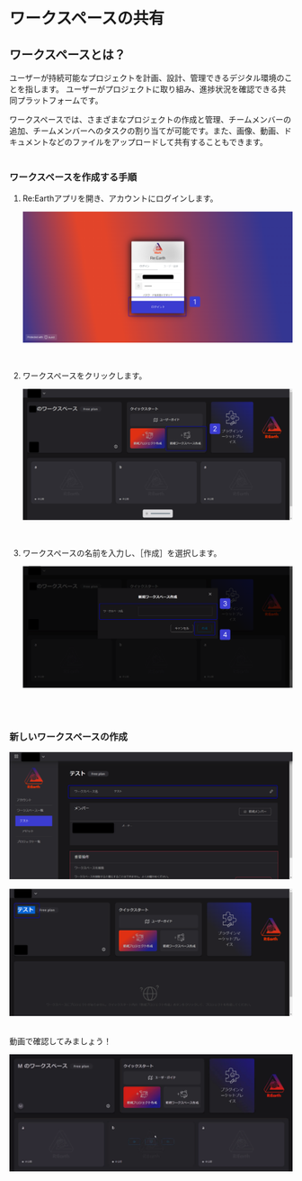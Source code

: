 # ワークスペースの共有

## ワークスペースとは？

ユーザーが持続可能なプロジェクトを計画、設計、管理できるデジタル環境のことを指します。
ユーザーがプロジェクトに取り組み、進捗状況を確認できる共同プラットフォームです。

ワークスペースでは、さまざまなプロジェクトの作成と管理、チームメンバーの追加、チームメンバーへのタスクの割り当てが可能です。また、画像、動画、ドキュメントなどのファイルをアップロードして共有することもできます。
<br>
<br>

### ワークスペースを作成する手順

1. Re:Earthアプリを開き、アカウントにログインします。
    
    ![Group 100.png](%E3%83%AF%E3%83%BC%E3%82%AF%E3%82%B9%E3%83%98%E3%82%9A%E3%83%BC%E3%82%B9%E3%81%AE%E5%85%B1%E6%9C%89%204bf861a158364a01a02041dccf86aa67/Group_100.png)
<br>

2. ワークスペースをクリックします。
    
    ![Group 101.png](%E3%83%AF%E3%83%BC%E3%82%AF%E3%82%B9%E3%83%98%E3%82%9A%E3%83%BC%E3%82%B9%E3%81%AE%E5%85%B1%E6%9C%89%204bf861a158364a01a02041dccf86aa67/Group_101.png)
<br>

3. ワークスペースの名前を入力し、［作成］を選択します。
    
    ![Group 102.png](%E3%83%AF%E3%83%BC%E3%82%AF%E3%82%B9%E3%83%98%E3%82%9A%E3%83%BC%E3%82%B9%E3%81%AE%E5%85%B1%E6%9C%89%204bf861a158364a01a02041dccf86aa67/Group_102.png)
<br>
<br>


### 新しいワークスペースの作成

![2023-05-17_00h23_42.png](%E3%83%AF%E3%83%BC%E3%82%AF%E3%82%B9%E3%83%98%E3%82%9A%E3%83%BC%E3%82%B9%E3%81%AE%E5%85%B1%E6%9C%89%204bf861a158364a01a02041dccf86aa67/2023-05-17_00h23_42.png)

![2023-05-17_00h25_45.png](%E3%83%AF%E3%83%BC%E3%82%AF%E3%82%B9%E3%83%98%E3%82%9A%E3%83%BC%E3%82%B9%E3%81%AE%E5%85%B1%E6%9C%89%204bf861a158364a01a02041dccf86aa67/2023-05-17_00h25_45.png)
<br>
<br>

動画で確認してみましょう！

![2023-05-17_00h31_50.gif](%E3%83%AF%E3%83%BC%E3%82%AF%E3%82%B9%E3%83%98%E3%82%9A%E3%83%BC%E3%82%B9%E3%81%AE%E5%85%B1%E6%9C%89%204bf861a158364a01a02041dccf86aa67/2023-05-17_00h31_50.gif)
